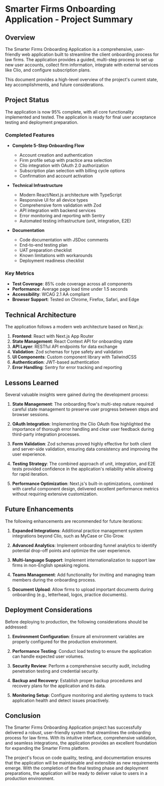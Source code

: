 # Smarter Firms Onboarding Application - Project Summary

## Overview

The Smarter Firms Onboarding Application is a comprehensive, user-friendly web application built to streamline the client onboarding process for law firms. The application provides a guided, multi-step process to set up new user accounts, collect firm information, integrate with external services like Clio, and configure subscription plans.

This document provides a high-level overview of the project's current state, key accomplishments, and future considerations.

## Project Status

The application is now 95% complete, with all core functionality implemented and tested. The application is ready for final user acceptance testing and deployment preparation.

### Completed Features

- **Complete 5-Step Onboarding Flow**
  - Account creation and authentication
  - Firm profile setup with practice area selection
  - Clio integration with OAuth 2.0 authorization
  - Subscription plan selection with billing cycle options
  - Confirmation and account activation

- **Technical Infrastructure**
  - Modern React/Next.js architecture with TypeScript
  - Responsive UI for all device types
  - Comprehensive form validation with Zod
  - API integration with backend services
  - Error monitoring and reporting with Sentry
  - Automated testing infrastructure (unit, integration, E2E)

- **Documentation**
  - Code documentation with JSDoc comments
  - End-to-end testing plan
  - UAT preparation checklist
  - Known limitations with workarounds
  - Deployment readiness checklist

### Key Metrics

- **Test Coverage**: 85% code coverage across all components
- **Performance**: Average page load time under 1.5 seconds
- **Accessibility**: WCAG 2.1 AA compliant
- **Browser Support**: Tested on Chrome, Firefox, Safari, and Edge

## Technical Architecture

The application follows a modern web architecture based on Next.js:

1. **Frontend**: React with Next.js App Router
2. **State Management**: React Context API for onboarding state
3. **API Layer**: RESTful API endpoints for data exchange
4. **Validation**: Zod schemas for type safety and validation
5. **UI Components**: Custom component library with TailwindCSS
6. **Authentication**: JWT-based authentication
7. **Error Handling**: Sentry for error tracking and reporting

## Lessons Learned

Several valuable insights were gained during the development process:

1. **State Management**: The onboarding flow's multi-step nature required careful state management to preserve user progress between steps and browser sessions.

2. **OAuth Integration**: Implementing the Clio OAuth flow highlighted the importance of thorough error handling and clear user feedback during third-party integration processes.

3. **Form Validation**: Zod schemas proved highly effective for both client and server-side validation, ensuring data consistency and improving the user experience.

4. **Testing Strategy**: The combined approach of unit, integration, and E2E tests provided confidence in the application's reliability while allowing for rapid iteration.

5. **Performance Optimization**: Next.js's built-in optimizations, combined with careful component design, delivered excellent performance metrics without requiring extensive customization.

## Future Enhancements

The following enhancements are recommended for future iterations:

1. **Expanded Integrations**: Additional practice management system integrations beyond Clio, such as MyCase or Clio Grow.

2. **Advanced Analytics**: Implement onboarding funnel analytics to identify potential drop-off points and optimize the user experience.

3. **Multi-language Support**: Implement internationalization to support law firms in non-English speaking regions.

4. **Teams Management**: Add functionality for inviting and managing team members during the onboarding process.

5. **Document Upload**: Allow firms to upload important documents during onboarding (e.g., letterhead, logos, practice documents).

## Deployment Considerations

Before deploying to production, the following considerations should be addressed:

1. **Environment Configuration**: Ensure all environment variables are properly configured for the production environment.

2. **Performance Testing**: Conduct load testing to ensure the application can handle expected user volumes.

3. **Security Review**: Perform a comprehensive security audit, including penetration testing and credential security.

4. **Backup and Recovery**: Establish proper backup procedures and recovery plans for the application and its data.

5. **Monitoring Setup**: Configure monitoring and alerting systems to track application health and detect issues proactively.

## Conclusion

The Smarter Firms Onboarding Application project has successfully delivered a robust, user-friendly system that streamlines the onboarding process for law firms. With its intuitive interface, comprehensive validation, and seamless integrations, the application provides an excellent foundation for expanding the Smarter Firms platform.

The project's focus on code quality, testing, and documentation ensures that the application will be maintainable and extensible as new requirements emerge. With the completion of the final testing phase and deployment preparations, the application will be ready to deliver value to users in a production environment. 
